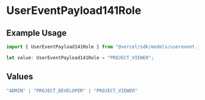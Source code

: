 # UserEventPayload141Role

## Example Usage

```typescript
import { UserEventPayload141Role } from "@vercel/sdk/models/userevent.js";

let value: UserEventPayload141Role = "PROJECT_VIEWER";
```

## Values

```typescript
"ADMIN" | "PROJECT_DEVELOPER" | "PROJECT_VIEWER"
```
